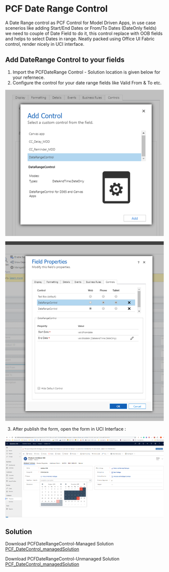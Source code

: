 # PCF Date Range Control
 A Date Range control as PCF Control for Model Driven Apps, in use case scenerios like adding Start/End Dates or From/To Dates (DateOnly fields) we need to couple of Date Field to do it, this control replace with OOB fields and helps to select Dates in range. Neatly packed using Office UI Fabric control, render nicely in UCI interface.
 
## Add DateRange Control to your fields

1) Import the PCFDateRange Control - Solution location is given below for your refernece.
2) Configure the control for your date range fields like Valid From & To etc.

![alt text](/images/1.png "Add DateRange control to the Date Only Field")

![alt text](/images/2.png "Add DateRange control to the Date Only Field")

3) After publish the form, open the form in UCI Interface : 

![alt text](/images/3.png "PCF DateRange Control - Pradesh Dhayalan")

## Solution

Download PCFDateRangeControl-Managed Solution [PCF_DateControl_managedSolution](https://github.com/PradeshDhayalan/PCF-Date-Range-Control/blob/master/Solutions/PowerAppsTools_d365crnr_1_0_managed.zip)

Download PCFDateRangeControl-Unmanaged Solution [PCF_DateControl_managedSolution](https://github.com/PradeshDhayalan/PCF-Date-Range-Control/blob/master/Solutions/PowerAppsTools_d365crnr_1_0.zip)



